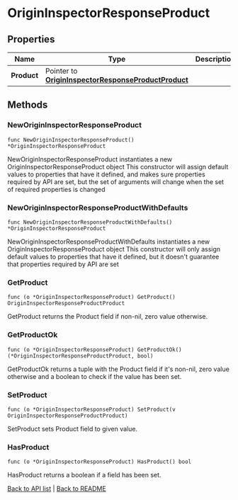 # OriginInspectorResponseProduct

## Properties

Name | Type | Description | Notes
------------ | ------------- | ------------- | -------------
**Product** | Pointer to [**OriginInspectorResponseProductProduct**](OriginInspectorResponseProductProduct.md) |  | [optional] 

## Methods

### NewOriginInspectorResponseProduct

`func NewOriginInspectorResponseProduct() *OriginInspectorResponseProduct`

NewOriginInspectorResponseProduct instantiates a new OriginInspectorResponseProduct object
This constructor will assign default values to properties that have it defined,
and makes sure properties required by API are set, but the set of arguments
will change when the set of required properties is changed

### NewOriginInspectorResponseProductWithDefaults

`func NewOriginInspectorResponseProductWithDefaults() *OriginInspectorResponseProduct`

NewOriginInspectorResponseProductWithDefaults instantiates a new OriginInspectorResponseProduct object
This constructor will only assign default values to properties that have it defined,
but it doesn't guarantee that properties required by API are set

### GetProduct

`func (o *OriginInspectorResponseProduct) GetProduct() OriginInspectorResponseProductProduct`

GetProduct returns the Product field if non-nil, zero value otherwise.

### GetProductOk

`func (o *OriginInspectorResponseProduct) GetProductOk() (*OriginInspectorResponseProductProduct, bool)`

GetProductOk returns a tuple with the Product field if it's non-nil, zero value otherwise
and a boolean to check if the value has been set.

### SetProduct

`func (o *OriginInspectorResponseProduct) SetProduct(v OriginInspectorResponseProductProduct)`

SetProduct sets Product field to given value.

### HasProduct

`func (o *OriginInspectorResponseProduct) HasProduct() bool`

HasProduct returns a boolean if a field has been set.


[Back to API list](../README.md#documentation-for-api-endpoints) | [Back to README](../README.md)


